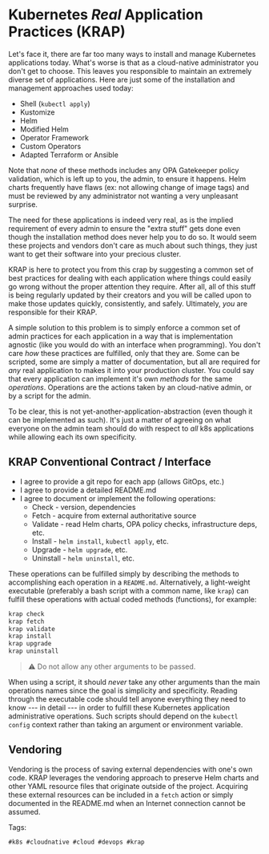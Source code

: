 # Kubernetes *Real* Application Practices (KRAP)

Let's face it, there are far too many ways to install and manage
Kubernetes applications today. What's worse is that as a cloud-native
administrator you don't get to choose. This leaves you responsible to
maintain an extremely diverse set of applications. Here are just some of
the installation and management approaches used today:

* Shell (`kubectl apply`)
* Kustomize
* Helm
* Modified Helm
* Operator Framework
* Custom Operators
* Adapted Terraform or Ansible

Note that *none* of these methods includes any OPA Gatekeeper policy
validation, which is left up to you, the admin, to ensure it happens.
Helm charts frequently have flaws (ex: not allowing change of image tags)
and must be reviewed by any administrator not wanting a very unpleasant
surprise. 

The need for these applications is indeed very real, as is the implied
requirement of every admin to ensure the "extra stuff" gets done even
though the installation method does never help you to do so. It would
seem these projects and vendors don't care as much about such things,
they just want to get their software into your precious cluster.

KRAP is here to protect you from this crap by suggesting a common set of
best practices for dealing with each application where things could
easily go wrong without the proper attention they require. After all,
all of this stuff is being regularly updated by their creators and you
will be called upon to make those updates quickly, consistently, and
safely. Ultimately, *you* are responsible for their KRAP.

A simple solution to this problem is to simply enforce a common set of
admin practices for each application in a way that is implementation
agnostic (like you would do with an interface when programming). You
don't care *how* these practices are fulfilled, only that they are. Some
can be scripted, some are simply a matter of documentation, but all are
required for *any* real application to makes it into your production
cluster. You could say that every application can implement it's own
*methods* for the same *operations*. Operations are the actions taken by
an cloud-native admin, or by a script for the admin. 

To be clear, this is not yet-another-application-abstraction (even
though it can be implemented as such). It's just a matter of agreeing on
what everyone on the admin team should do with respect to *all* k8s
applications while allowing each its own specificity.

## KRAP Conventional Contract / Interface

* I agree to provide a git repo for each app (allows GitOps, etc.)
* I agree to provide a detailed README.md
* I agree to document or implement the following operations:
    * Check - version, dependencies
    * Fetch - acquire from external authoritative source
    * Validate - read Helm charts, OPA policy checks, infrastructure deps, etc.
    * Install - `helm install`, `kubectl apply`, etc.
    * Upgrade - `helm upgrade`, etc.
    * Uninstall - `helm uninstall`, etc.

These operations can be fulfilled simply by describing the methods to
accomplishing each operation in a `README.md`. Alternatively,
a light-weight executable (preferably a bash script with a common name,
like `krap`) can fulfill these operations with actual coded methods
(functions), for example:

```bash
krap check
krap fetch
krap validate
krap install
krap upgrade
krap uninstall
```

> ⚠️
> Do not allow any other arguments to be passed.

When using a script, it should *never* take any other arguments than the
main operations names since the goal is simplicity and specificity.
Reading through the executable code should tell anyone everything they
need to know --- in detail --- in order to fulfill these Kubernetes
application administrative operations. Such scripts should depend on the
`kubectl config` context rather than taking an argument or environment
variable.

## Vendoring

Vendoring is the process of saving external dependencies with one's own
code. KRAP leverages the vendoring approach to preserve Helm charts and
other YAML resource files that originate outside of the project.
Acquiring these external resources can be included in a `fetch` action
or simply documented in the README.md when an Internet connection cannot
be assumed.

Tags:

    #k8s #cloudnative #cloud #devops #krap
